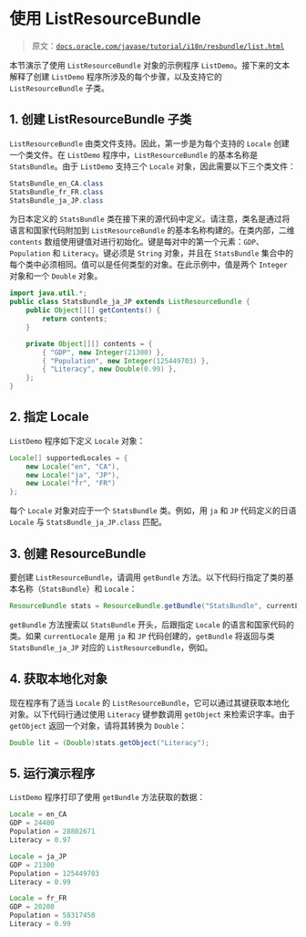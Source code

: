 # 使用 ListResourceBundle

> 原文：[`docs.oracle.com/javase/tutorial/i18n/resbundle/list.html`](https://docs.oracle.com/javase/tutorial/i18n/resbundle/list.html)

本节演示了使用 `ListResourceBundle` 对象的示例程序 ``ListDemo``。接下来的文本解释了创建 `ListDemo` 程序所涉及的每个步骤，以及支持它的 `ListResourceBundle` 子类。

## 1\. 创建 ListResourceBundle 子类

`ListResourceBundle` 由类文件支持。因此，第一步是为每个支持的 `Locale` 创建一个类文件。在 `ListDemo` 程序中，`ListResourceBundle` 的基本名称是 `StatsBundle`。由于 `ListDemo` 支持三个 `Locale` 对象，因此需要以下三个类文件：

```java
StatsBundle_en_CA.class
StatsBundle_fr_FR.class
StatsBundle_ja_JP.class

```

为日本定义的 `StatsBundle` 类在接下来的源代码中定义。请注意，类名是通过将语言和国家代码附加到 `ListResourceBundle` 的基本名称构建的。在类内部，二维 `contents` 数组使用键值对进行初始化。键是每对中的第一个元素：`GDP`、`Population` 和 `Literacy`。键必须是 `String` 对象，并且在 `StatsBundle` 集合中的每个类中必须相同。值可以是任何类型的对象。在此示例中，值是两个 `Integer` 对象和一个 `Double` 对象。

```java
import java.util.*;
public class StatsBundle_ja_JP extends ListResourceBundle {
    public Object[][] getContents() {
        return contents;
    }

    private Object[][] contents = {
        { "GDP", new Integer(21300) },
        { "Population", new Integer(125449703) },
        { "Literacy", new Double(0.99) },
    };
}

```

## 2\. 指定 Locale

`ListDemo` 程序如下定义 `Locale` 对象：

```java
Locale[] supportedLocales = {
    new Locale("en", "CA"),
    new Locale("ja", "JP"),
    new Locale("fr", "FR")
};

```

每个 `Locale` 对象对应于一个 `StatsBundle` 类。例如，用 `ja` 和 `JP` 代码定义的日语 `Locale` 与 `StatsBundle_ja_JP.class` 匹配。

## 3\. 创建 ResourceBundle

要创建 `ListResourceBundle`，请调用 `getBundle` 方法。以下代码行指定了类的基本名称（`StatsBundle`）和 `Locale`：

```java
ResourceBundle stats = ResourceBundle.getBundle("StatsBundle", currentLocale);

```

`getBundle` 方法搜索以 `StatsBundle` 开头，后跟指定 `Locale` 的语言和国家代码的类。如果 `currentLocale` 是用 `ja` 和 `JP` 代码创建的，`getBundle` 将返回与类 `StatsBundle_ja_JP` 对应的 `ListResourceBundle`，例如。

## 4\. 获取本地化对象

现在程序有了适当 `Locale` 的 `ListResourceBundle`，它可以通过其键获取本地化对象。以下代码行通过使用 `Literacy` 键参数调用 `getObject` 来检索识字率。由于 `getObject` 返回一个对象，请将其转换为 `Double`：

```java
Double lit = (Double)stats.getObject("Literacy");

```

## 5\. 运行演示程序

`ListDemo` 程序打印了使用 `getBundle` 方法获取的数据：

```java
Locale = en_CA
GDP = 24400
Population = 28802671
Literacy = 0.97

Locale = ja_JP
GDP = 21300
Population = 125449703
Literacy = 0.99

Locale = fr_FR
GDP = 20200
Population = 58317450
Literacy = 0.99

```
